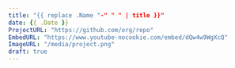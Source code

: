 ```yaml
---
title: "{{ replace .Name "-" " " | title }}"
date: {{ .Date }}
ProjectURL: "https://github.com/org/repo"
EmbedURL: "https://www.youtube-nocookie.com/embed/dQw4w9WgXcQ"
ImageURL: "/media/project.png"
draft: true
---
```


<!-- project description here -->
